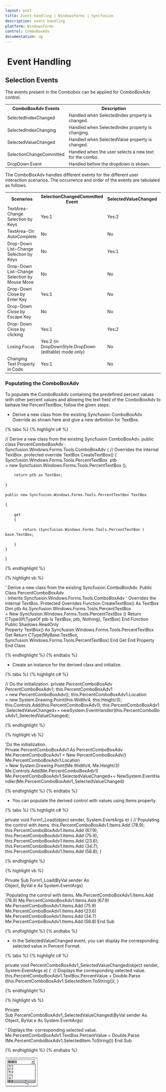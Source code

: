 ```yaml
---
layout: post
title: Event-handling | WindowsForms | Syncfusion
description: event handling
platform: WindowsForms
control: ComboBoxAdv
documentation: ug
---
```


#  Event Handling

## Selection Events

The events present in the Combobox can be applied for ComboBoxAdv control. 


<table>
<tr>
<th>
ComboBoxAdv Events</th><th>
Description</th></tr>
<tr>
<td>
SelectedIndexChanged</td><td>
Handled when SelectedIndex property is changed.</td></tr>
<tr>
<td>
SelectedIndexChanging</td><td>
Handled when SelectedIndex property is changing.</td></tr>
<tr>
<td>
SelectedValueChanged</td><td>
Handled when SelectedValue property is changed.</td></tr>
<tr>
<td>
SelectionChangeCommitted</td><td>
Handled when the user selects a new text for the combo.</td></tr>
<tr>
<td>
DropDown Event</td><td>
Handled before the dropdown is shown.</td></tr>
</table>


The ComboBoxAdv handles different events for the different user interaction scenarios. The occurrence and order of the events are tabulated as follows. 


<table>
<tr>
<th>
Scenarios</th><th>
SelectionChangedCommitted Event</th><th>
SelectedValueChanged</th><th>
SelectedIndexChanged</th><th>
Validating/Validated</th></tr>
<tr>
<td>
TextArea-Change Selection by Keys</td><td>
Yes:1</td><td>
Yes:2</td><td>
Yes:3</td><td>
No</td></tr>
<tr>
<td>
TextArea-On AutoComplete</td><td>
No</td><td>
No</td><td>
No</td><td>
No</td></tr>
<tr>
<td>
Drop-Down List-Change Selection by Keys</td><td>
No</td><td>
Yes:1</td><td>
Yes:2</td><td>
No</td></tr>
<tr>
<td>
Drop-Down List-Change Selection by Mouse Move</td><td>
No</td><td>
No</td><td>
No</td><td>
No</td></tr>
<tr>
<td>
Drop-Down Close by Enter Key</td><td>
Yes:1</td><td>
No</td><td>
No</td><td>
No</td></tr>
<tr>
<td>
Drop-Down Close by Escape Key</td><td>
No</td><td>
No</td><td>
No</td><td>
No</td></tr>
<tr>
<td>
Drop-Down Close by clicking</td><td>
Yes:1</td><td>
Yes:2</td><td>
Yes:3</td><td>
No</td></tr>
<tr>
<td>
Losing Focus</td><td>
Yes:2 (in DropDownStyle.DropDown (editable) mode only)</td><td>
No</td><td>
No</td><td>
Yes:1</td></tr>
<tr>
<td>
Changing Text Property in Code</td><td>
Yes:1</td><td>
No</td><td>
No</td><td>
No</td></tr>
</table>

### Populating the ComboBoxAdv

To populate the ComboBoxAdv containing the predefined percent values with other percent values and allowing the text field of the ComboBoxAdv to behave like PercentTextBox, follow the given steps:

* Derive a new class from the existing Syncfusion ComboBoxAdv. Override as shown here and give a new definition for TextBox.

{% tabs %}
{% highlight c# %}

// Derive a new class from the existing Syncfusion ComboBoxAdv.
public class PercentComboBoxAdv : Syncfusion.Windows.Forms.Tools.ComboBoxAdv
{
// Overrides the internal TextBox.
	protected override TextBox CreateTextBox()
	{
    	Syncfusion.Windows.Forms.Tools.PercentTextBox  ptb = new Syncfusion.Windows.Forms.Tools.PercentTextBox ();

		return ptb as TextBox;

	}

	public new Syncfusion.Windows.Forms.Tools.PercentTextBox TextBox

	{

		get
    	{

	    	return (Syncfusion.Windows.Forms.Tools.PercentTextBox ) base.TextBox;

		}
	}
}

{% endhighlight %}

{% highlight vb %}

' Derive a new class from the existing Syncfusion ComboBoxAdv.
Public Class PercentComboBoxAdv : Inherits Syncfusion.Windows.Forms.Tools.ComboBoxAdv
' Overrides the internal TextBox.
Protected Overrides Function CreateTextBox() As TextBox
Dim ptb As Syncfusion.Windows.Forms.Tools.PercentTextBox = New Syncfusion.Windows.Forms.Tools.PercentTextBox ()
Return CType(IIf(TypeOf ptb Is TextBox, ptb, Nothing), TextBox)
End Function
Public Shadows ReadOnly Property TextBox() As Syncfusion.Windows.Forms.Tools.PercentTextBox
Get
Return CType(MyBase.TextBox, Syncfusion.Windows.Forms.Tools.PercentTextBox)
End Get
End Property
End Class
		
{% endhighlight %}
{% endtabs %}

* Create an instance for the derived class and initialize.

{% tabs %}
{% highlight c# %}

// Do the initialization.
private PercentComboBoxAdv PercentComboBoxAdv1;
this.PercentComboBoxAdv1 = new PercentComboBoxAdv();
this.PercentComboBoxAdv1.Location = new System.Drawing.Point(this.Width/4, this.Height/3);
this.Controls.Add(this.PercentComboBoxAdv1);
this.PercentComboBoxAdv1 .SelectedValueChanged+= newSystem.EventHandler(this.PercentComboBoxAdv1_SelectedValueChanged);

{% endhighlight %}

{% highlight vb %}

'Do the initialization.
Private PercentComboBoxAdv1 As PercentComboBoxAdv
Me.PercentComboBoxAdv1 = New PercentComboBoxAdv()
Me.PercentComboBoxAdv1.Location = New System.Drawing.Point(Me.Width/4, Me.Height/3)
Me.Controls.Add(Me.PercentComboBoxAdv1)
Me.PercentComboBoxAdv1.SelectedValueChanged+= NewSystem.EventHandler(Me.PercentComboBoxAdv1_SelectedValueChanged)

{% endhighlight %}
{% endtabs %}

* You can populate the derived control with values using Items property.

{% tabs %}
{% highlight c# %}

private void Form1_Load(object sender, System.EventArgs e)
{
// Populating the control with items.
this.PercentComboBoxAdv1.Items.Add (78.9);
this.PercentComboBoxAdv1.Items.Add (67.9);
this.PercentComboBoxAdv1.Items.Add (75.9);
this.PercentComboBoxAdv1.Items.Add (23.6);
this.PercentComboBoxAdv1.Items.Add (34.7);
this.PercentComboBoxAdv1.Items.Add (56.8);
}

{% endhighlight %}

{% highlight vb %}

Private Sub Form1_Load(ByVal sender As Object, ByVal e As System.EventArgs)

'Populating the control with items.
Me.PercentComboBoxAdv1.Items.Add (78.9)
Me.PercentComboBoxAdv1.Items.Add (67.9)
Me.PercentComboBoxAdv1.Items.Add (75.9)
Me.PercentComboBoxAdv1.Items.Add (23.6)
Me.PercentComboBoxAdv1.Items.Add (34.7)
Me.PercentComboBoxAdv1.Items.Add (56.8)
End Sub

{% endhighlight %}
{% endtabs %}

* In the SelectedValueChanged event, you can display the corresponding selected value in Percent Format.

{% tabs %}
{% highlight c# %}

private void PercentComboBoxAdv1_SelectedValueChanged(object sender, System.EventArgs e)
{ 
// Displays the corresponding selected value.
    this.PercentComboBoxAdv1.TextBox.PercentValue = Double.Parse (this.PercentComboBoxAdv1.SelectedItem.ToString());
}

{% endhighlight %}

{% highlight vb %}

Private Sub PercentComboBoxAdv1_SelectedValueChanged(ByVal sender As Object, ByVal e As System.EventArgs)

' Displays the  corresponding selected value.
Me.PercentComboBoxAdv1.TextBox.PercentValue = Double.Parse (Me.PercentComboBoxAdv1.SelectedItem.ToString())
End Sub

{% endhighlight %}
{% endtabs %}

![](Overview_images/Overview_img313.jpeg) 



